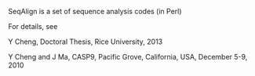 SeqAlign is a set of sequence analysis codes (in Perl)

For details, see

Y Cheng, Doctoral Thesis, Rice University, 2013

Y Cheng and J Ma, CASP9, Pacific Grove, California, USA, December 5-9, 2010

